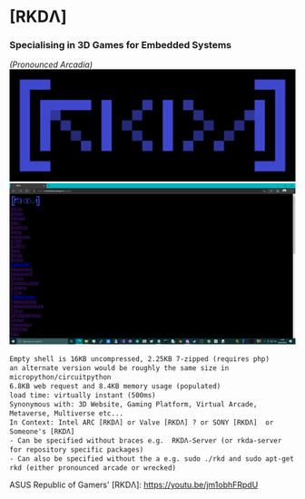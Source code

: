 # [RKDΛ]
### Specialising in 3D Games for Embedded Systems
*(Pronounced Arcadia)*
![RKDΛ](https://github.com/TheMindVirus/RKDA/blob/main/banner.png)
![RKDΛ](https://github.com/TheMindVirus/RKDA/blob/main/screenshot.png)

```
Empty shell is 16KB uncompressed, 2.25KB 7-zipped (requires php)
an alternate version would be roughly the same size in micropython/circuitpython
6.8KB web request and 8.4KB memory usage (populated)
load time: virtually instant (500ms)
Synonymous with: 3D Website, Gaming Platform, Virtual Arcade, Metaverse, Multiverse etc...
In Context: Intel ARC [RKDΛ] or Valve [RKDΛ] ? or SONY [RKDΛ]  or Someone's [RKDΛ]
- Can be specified without braces e.g.  RKDΛ-Server (or rkda-server for repository specific packages)
- Can also be specified without the a e.g. sudo ./rkd and sudo apt-get rkd (either pronounced arcade or wrecked) 
```
ASUS Republic of Gamers' [RKDΛ]: https://youtu.be/jm1obhFRpdU
